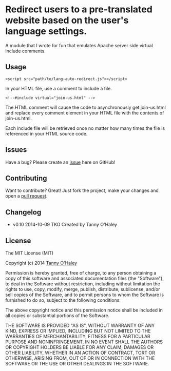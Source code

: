 # Redirect users to a pre-translated website based on the user's language settings.

A module that I wrote for fun that emulates Apache server side virtual include comments.

## Usage

    <script src="path/to/lang-auto-redirect.js"></script>

In your HTML file, use a comment to include a file.

    <!--#include virtual="join-us.html" -->

The HTML comment will cause the code to asynchronously get join-us.html and replace every comment element in your HTML file with the contents of join-us.html.

Each include file will be retrieved once no matter how many times the file is referenced in your HTML source code.

## Issues

Have a bug? Please create an [issue](https://github.com/tannyo/lang-auto-redirect.js/issues) here on GitHub!

## Contributing

Want to contribute? Great! Just fork the project, make your changes and open a [pull request](https://github.com/tannyo/lang-auto-redirect.js/pulls).

## Changelog
* v0.10 2014-10-09 TKO Created by Tanny O'Haley

## License

The MIT License (MIT)

Copyright (c) 2014 [Tanny O'Haley](http://tanny.ica.com)

Permission is hereby granted, free of charge, to any person obtaining a copy
of this software and associated documentation files (the "Software"), to deal
in the Software without restriction, including without limitation the rights
to use, copy, modify, merge, publish, distribute, sublicense, and/or sell
copies of the Software, and to permit persons to whom the Software is
furnished to do so, subject to the following conditions:

The above copyright notice and this permission notice shall be included in all
copies or substantial portions of the Software.

THE SOFTWARE IS PROVIDED "AS IS", WITHOUT WARRANTY OF ANY KIND, EXPRESS OR
IMPLIED, INCLUDING BUT NOT LIMITED TO THE WARRANTIES OF MERCHANTABILITY,
FITNESS FOR A PARTICULAR PURPOSE AND NONINFRINGEMENT. IN NO EVENT SHALL THE
AUTHORS OR COPYRIGHT HOLDERS BE LIABLE FOR ANY CLAIM, DAMAGES OR OTHER
LIABILITY, WHETHER IN AN ACTION OF CONTRACT, TORT OR OTHERWISE, ARISING FROM,
OUT OF OR IN CONNECTION WITH THE SOFTWARE OR THE USE OR OTHER DEALINGS IN THE
SOFTWARE.
